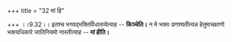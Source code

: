 +++
title = "32 मां हि"

+++
।।9.32।। इतश्च भगवद्भक्तिर्विधातव्येत्याह -- **किञ्चेति।** न मे भक्तः
प्रणश्यतीत्यन्न हेतुमाचक्षाणो भक्त्यधिकारे जातिनियमो नास्तीत्याह --
**मां हीति।**
